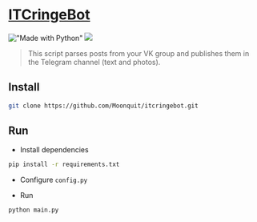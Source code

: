 # [ITCringeBot](https://vk.com/itcringe)

!["Made with Python"][1] [![][2]][3]

[1]: https://img.shields.io/badge/Made%20with-Python-%23FFD242?logo=python&logoColor=white
[2]: https://img.shields.io/badge/python-3.9.6-blue.svg
[3]: https://www.python.org/downloads/release/python-396

> This script parses posts from your VK group and publishes them in the Telegram channel (text and photos).

## Install
```bash
git clone https://github.com/Moonquit/itcringebot.git
```

## Run
* Install dependencies
```bash
pip install -r requirements.txt
```

* Configure `config.py`

* Run
```bash
python main.py
```
